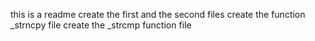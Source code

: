 this is a readme
create the first and the second files
create the function _strncpy file
create the _strcmp function file

